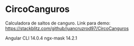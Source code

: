 # CircoCanguros

Calculadora de saltos de canguro.
Link para demo: https://stackblitz.com/github/juancruzrod97/CircoCanguros

Angular CLI 14.0.4
ngx-mask 14.2.1

